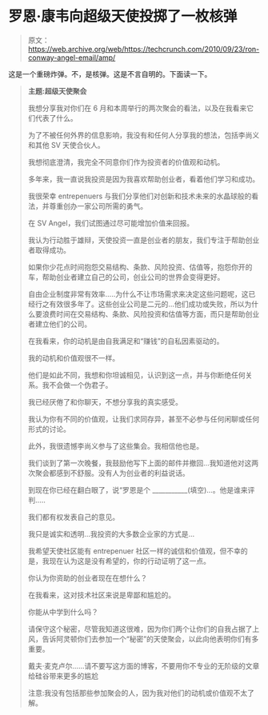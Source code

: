 # 罗恩·康韦向超级天使投掷了一枚核弹

> 原文：<https://web.archive.org/web/https://techcrunch.com/2010/09/23/ron-conway-angel-email/amp/>

这是一个重磅炸弹。不，是核弹。这是不言自明的。下面读一下。

> **主题:超级天使聚会**
> 
> 我想分享我对你们在 6 月和本周举行的两次聚会的看法，以及在我看来它们代表了什么。
> 
> 为了不被任何外界的信息影响，我没有和任何人分享我的想法，包括李尚义和其他 SV 天使合伙人。
> 
> 我想彻底澄清，我完全不同意你们作为投资者的价值观和动机。
> 
> 多年来，我一直说我投资是因为我喜欢帮助创业者，看着他们学习和成功。
> 
> 我很荣幸 entrepenuers 与我们分享他们对创新和技术未来的水晶球般的看法，并尊重创办一家公司所需的勇气。
> 
> 在 SV Angel，我们试图通过尽可能增加价值来回报。
> 
> 我认为行动胜于雄辩，天使投资一直是创业者的朋友，我们专注于帮助创业者取得成功。
> 
> 如果你少花点时间抱怨交易结构、条款、风险投资、估值等，抱怨你开的车，帮助创业者建立自己的公司，创业公司的世界会变得更好。
> 
> 自由企业制度非常有效率…..为什么不让市场需求来决定这些问题呢，这已经行之有效很多年了。这些创业公司是二元的…他们成功或失败，所以为什么要浪费时间在交易结构、条款、风险投资和估值等方面，而只是帮助创业者建立他们的公司。
> 
> 在我看来，你的动机是由自我满足和“赚钱”的自私因素驱动的。
> 
> 我的动机和价值观很不一样。
> 
> 他们是如此不同，我想和你坦诚相见，认识到这一点，并与你断绝任何关系。我不会做一个伪君子。
> 
> 我已经厌倦了和你聊天，不想分享我的真实感受。
> 
> 我认为你有不同的价值观，让我们求同存异，甚至不必参与任何闲聊或任何形式的讨论。
> 
> 此外，我很遗憾李尚义参与了这些集会。我相信他也是。
> 
> 我们谈到了第一次晚餐，我鼓励他写下上面的邮件并撤回…我知道他对这两次聚会都感到不舒服。没有人为创业者的利益说话。
> 
> 到现在你已经在翻白眼了，说“罗恩是个 ___________(填空)…。他是谁来评判…..
> 
> 我们都有权发表自己的意见。
> 
> 我只是诚实和透明…我投资的大多数企业家的方式是…
> 
> 我希望天使社区能有 entrepenuer 社区一样的诚信和价值观，但不幸的是，我现在认为这是没有希望的，你的行动证明了这一点。
> 
> 你认为你资助的创业者现在在想什么？
> 
> 在我看来，这对技术社区来说是卑鄙和尴尬的。
> 
> 你能从中学到什么吗？
> 
> 请保守这个秘密，尽管我知道这很难，因为你们两个让你们的自我占据了上风，告诉阿灵顿你们去参加一个“秘密”的天使聚会，以此向他表明你们有多重要。
> 
> 戴夫·麦克卢尔……请不要写这方面的博客，不要用你不专业的无阶级的文章给硅谷带来更多的尴尬
> 
> 注意:我没有包括那些参加聚会的人，因为我对他们的动机或价值观不太了解。